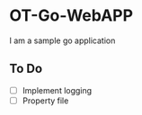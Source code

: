 # OT-Go-WebAPP

I am a sample go application

## To Do
- [ ] Implement logging
- [ ] Property file 
